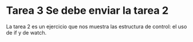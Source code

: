 # Tarea 3 Se debe enviar la tarea 2
La tarea 2 es un ejercicio que nos muestra las estructura de control: el uso de if y de watch.

